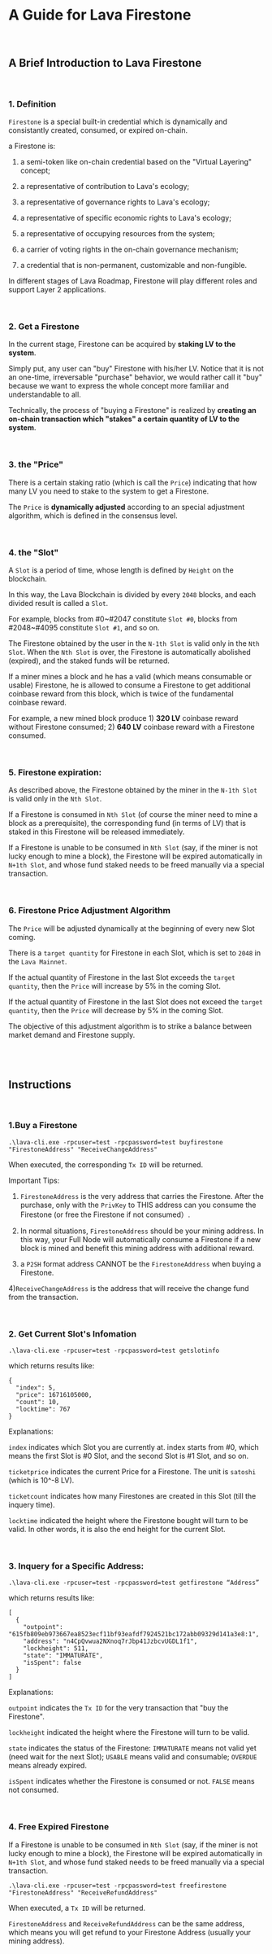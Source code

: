 # A Guide for Lava Firestone

<br />

## A Brief Introduction to Lava Firestone

<br />

### 1. Definition

`Firestone` is a special built-in credential which is dynamically and consistantly created, consumed, or expired on-chain. 

a Firestone is:

1) a semi-token like on-chain credential based on the "Virtual Layering" concept;

2) a representative of contribution to Lava's ecology;

3) a representative of governance rights to Lava's ecology;

4) a representative of specific economic rights to Lava's ecology;

5) a representative of occupying resources from the system;

6) a carrier of voting rights in the on-chain governance mechanism;

7) a credential that is non-permanent, customizable and non-fungible.

In different stages of Lava Roadmap, Firestone will play different roles and support Layer 2 applications.

<br />

### 2. Get a Firestone

In the current stage, Firestone can be acquired by **staking LV to the system**.

Simply put, any user can "buy" Firestone with his/her LV. Notice that it is not an one-time, irreversable "purchase" behavior, we would rather call it "buy" because we want to express the whole concept more familiar and understandable to all.  

Technically, the process of "buying a Firestone" is realized by **creating an on-chain transaction which "stakes" a certain quantity of LV to the system**.

<br />

### 3. the "Price" 

There is a certain staking ratio (which is call the `Price`) indicating that how many LV you need to stake to the system to get a Firestone.

The `Price` is **dynamically adjusted** according to an special adjustment algorithm, which is defined in the consensus level.

<br />

### 4. the "Slot"

A `Slot` is a period of time, whose length is defined by `Height` on the blockchain.

In this way, the Lava Blockchain is divided by every `2048` blocks, and each divided result is called a `Slot`.

For example, blocks from #0~#2047 constitute `Slot #0`, blocks from #2048~#4095 constitute `Slot #1`, and so on.

The Firestone obtained by the user in the `N-1th Slot` is valid only in the `Nth Slot`. When the `Nth Slot` is over, the Firestone is automatically abolished (expired), and the staked funds will be returned.

If a miner mines a block and he has a valid (which means consumable or usable) Firestone, he is allowed to consume a Firestone to get additional coinbase reward from this block, which is twice of the fundamental coinbase reward.

For example, a new mined block produce 1) **320 LV** coinbase reward without Firestone consumed; 2) **640 LV** coinbase reward with a Firestone consumed.

<br />

### 5. Firestone expiration:

As described above, the Firestone obtained by the miner in the `N-1th Slot` is valid only in the `Nth Slot`.

If a Firestone is consumed in `Nth Slot` (of course the miner need to mine a block as a prerequisite), the corresponding fund (in terms of LV) that is staked in this Firestone will be released immediately.

If a Firestone is unable to be consumed in `Nth Slot` (say, if the miner is not lucky enough to mine a block), the Firestone will be expired automatically in `N+1th Slot`, and whose fund staked needs to be freed manually via a special transaction.

<br />

### 6. Firestone Price Adjustment Algorithm

The `Price` will be adjusted dynamically at the beginning of every new Slot coming. 

There is a `target quantity` for Firestone in each Slot, which is set to `2048` in the `Lava Mainnet`.

If the actual quantity of Firestone in the last Slot exceeds the `target quantity`, then the `Price` will increase by 5% in the coming Slot.

If the actual quantity of Firestone in the last Slot does not exceed the `target quantity`, then the `Price` will decrease by 5% in the coming Slot.

The objective of this adjustment algorithm is to strike a balance between market demand and Firestone supply.

<br />
<br />

## Instructions

<br />

### 1.Buy a Firestone
```
.\lava-cli.exe -rpcuser=test -rpcpassword=test buyfirestone "FirestoneAddress" "ReceiveChangeAddress"
```
When executed, the corresponding `Tx ID` will be returned.

Important Tips:

1) `FirestoneAddress` is the very address that carries the Firestone. After the purchase, only with the `PrivKey` to THIS address can you consume the Firestone (or free the Firestone if not consumed）.

2) In normal situations, `FirestoneAddress` should be your mining address. In this way, your Full Node will automatically consume a Firestone if a new block is mined and benefit this mining address with additional reward.

3) a `P2SH` format address CANNOT be the `FirestoneAddress` when buying a Firestone.

4)`ReceiveChangeAddress` is the address that will receive the change fund from the transaction.


<br />

### 2. Get Current Slot's Infomation
```
.\lava-cli.exe -rpcuser=test -rpcpassword=test getslotinfo
```
which returns results like:
```
{
  "index": 5,
  "price": 16716105000,
  "count": 10,
  "locktime": 767
}
```
Explanations:

`index` indicates which Slot you are currently at. index starts from #0, which means the first Slot is #0 Slot, and the second Slot is #1 Slot, and so on.

`ticketprice` indicates the current Price for a Firestone. The unit is `satoshi` (which is 10^-8 LV).

`ticketcount` indicates how many Firestones are created in this Slot (till the inquery time). 

`locktime` indicated the height where the Firestone bought will turn to be valid. In other words, it is also the end height for the current Slot.

<br />

### 3. Inquery for a Specific Address:
```
.\lava-cli.exe -rpcuser=test -rpcpassword=test getfirestone “Address”
```
which returns results like:
```
[
  {
    "outpoint": "615fb809eb973667ea8523ecf11bf93eafdf7924521bc172abb09329d141a3e8:1",
    "address": "n4CpQvwua2NXnoq7rJbp41JzbcvUGDL1f1",
    "lockheight": 511,
    "state": "IMMATURATE",
    "isSpent": false
  }
]
```
Explanations:

`outpoint` indicates the `Tx ID` for the very transaction that "buy the Firestone".

`lockheight` indicated the height where the Firestone will turn to be valid.

`state` indicates the status of the Firestone: `IMMATURATE` means not valid yet (need wait for the next Slot); `USABLE` means valid and consumable; `OVERDUE` means already expired.

`isSpent` indicates whether the Firestone is consumed or not. `FALSE` means not consumed. 

<br />

### 4. Free Expired Firestone

If a Firestone is unable to be consumed in `Nth Slot` (say, if the miner is not lucky enough to mine a block), the Firestone will be expired automatically in `N+1th Slot`, and whose fund staked needs to be freed manually via a special transaction.
```
.\lava-cli.exe -rpcuser=test -rpcpassword=test freefirestone "FirestoneAddress" "ReceiveRefundAddress"
```
When executed, a `Tx ID` will be returned.

`FirestoneAddress` and `ReceiveRefundAddress` can be the same address, which means you will get refund to your Firestone Address (usually your mining address).
